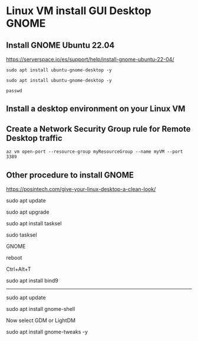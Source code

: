 # Linux VM install GUI Desktop GNOME

## Install GNOME Ubuntu 22.04

https://serverspace.io/es/support/help/install-gnome-ubuntu-22-04/

```
sudo apt install ubuntu-gnome-desktop -y
```

```
sudo apt install ubuntu-gnome-desktop -y
```

```
passwd
```

## Install a desktop environment on your Linux VM

## Create a Network Security Group rule for Remote Desktop traffic

```
az vm open-port --resource-group myResourceGroup --name myVM --port 3389
```

## Other procedure to install GNOME

https://posintech.com/give-your-linux-desktop-a-clean-look/

sudo apt update

sudo apt upgrade

sudo apt install tasksel

sudo tasksel

GNOME

reboot

Ctrl+Alt+T

sudo apt install bind9

------------------------------------------------------------------------------------------------------


sudo apt update

sudo apt install gnome-shell

Now select GDM or LightDM

sudo apt install gnome-tweaks -y
